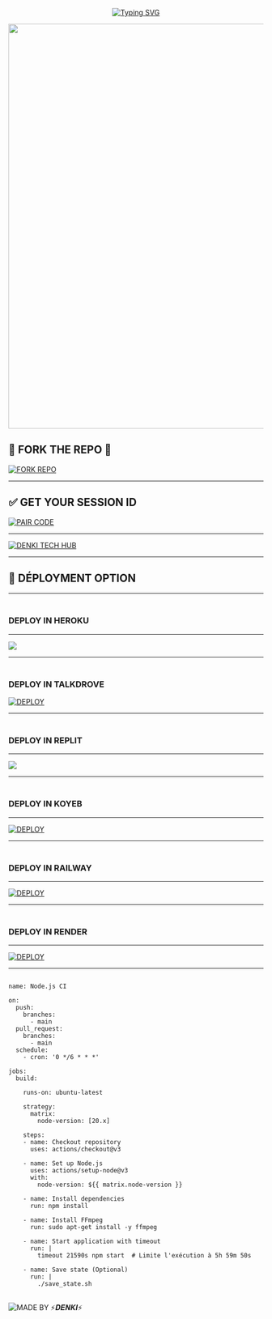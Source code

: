 <p align="center">
  <a href="https://git.io/typing-svg">
    <img src="https://readme-typing-svg.demolab.com?font=Black+Ops+One&size=80&pause=1000&color=FFD700&center=true&vCenter=true&width=1000&height=200&lines=DENKI+MD;VERSION+1.0.0" alt="Typing SVG" />
  </a>
</p>

<p align="center"> 
  <img src="https://files.catbox.moe/b9qaum.jpg" width="800"/>
</p>


## 💫 FORK THE REPO 💫

[![FORK REPO](https://img.shields.io/badge/FORK%20REPO-007ACC?style=for-the-badge&logo=github)](https://github.com/denki-arch/DENKI-MD/fork)


---
## ✅ GET YOUR SESSION ID

[![PAIR CODE](https://img.shields.io/badge/DENKI-MD%20SESSION_ID%20-4CAF50?style=for-the-badge&logo=whatsapp)](https://)

---

[![DENKI TECH HUB](https://img.shields.io/badge/JOIN%20MY-WHATSAPP%20CHANNEL-25D366?style=for-the-badge&logo=whatsapp)](https://whatsapp.com/channel/0029VbB06qE9sBIFlu00Dq0R)

---


## 📡 DÉPLOYMENT OPTION

------------
### <br>   DEPLOY IN HEROKU 

------------
 <img src="https://img.shields.io/badge/Heroku-430098?style=for-the-badge&logo=heroku&logoColor=white&labelColor=000000&color=00ffff"/>

------------

### <br>   DEPLOY IN TALKDROVE 

<a href='https://host.talkdrove.com/dashboard/select-bot/prepare-deployment?botId=51' target="_blank"><img alt='DEPLOY' src='https://img.shields.io/badge/TALKDROVE-h?color=navy&style=for-the-badge&logo=visualstudiocode'/></a></p>

----------

### <br>    DEPLOY IN REPLIT 

-------------

<p align="left"><a href="https://repl.it/github/denki-arch/DENKI-MD"> <img src='https://img.shields.io/badge/-REPLIT-orange?style=for-the-badge&logo=replit&logoColor=white'/></a>

--------------

### <br>   DEPLOY IN KOYEB 
---------

<a href='https://app.koyeb.com/auth/signin' target="_blank"><img alt='DEPLOY' src='https://img.shields.io/badge/-KOYEB-blue?style=for-the-badge&logo=koyeb&logoColor=white'/></a>

------------

### <br>   DEPLOY IN RAILWAY 


-------------

<a href='https://railway.app/new' target="_blank"><img alt='DEPLOY' src='https://img.shields.io/badge/RAILWAY-h?color=black&style=for-the-badge&logo=railway'/></a></p>

---------------


### <br>    DEPLOY IN RENDER 


----------------

<a href='https://dashboard.render.com' target="_blank"><img alt='DEPLOY' src='https://img.shields.io/badge/RENDER-h?color=maroon&style=for-the-badge&logo=render'/></a></p>

----------------


```

name: Node.js CI

on:
  push:
    branches:
      - main
  pull_request:
    branches:
      - main
  schedule:
    - cron: '0 */6 * * *'  

jobs:
  build:

    runs-on: ubuntu-latest

    strategy:
      matrix:
        node-version: [20.x]

    steps:
    - name: Checkout repository
      uses: actions/checkout@v3

    - name: Set up Node.js
      uses: actions/setup-node@v3
      with:
        node-version: ${{ matrix.node-version }}

    - name: Install dependencies
      run: npm install

    - name: Install FFmpeg
      run: sudo apt-get install -y ffmpeg

    - name: Start application with timeout
      run: |
        timeout 21590s npm start  # Limite l'exécution à 5h 59m 50s

    - name: Save state (Optional)
      run: |
        ./save_state.sh
```

##  
![MADE BY ⚡𝑫𝑬𝑵𝑲𝑰⚡](https://img.shields.io/badge/CREATOR%20-⚡𝑫𝑬𝑵𝑲𝑰⚡%20-yellow?style=for-the-badge&logo=markdown)
 

